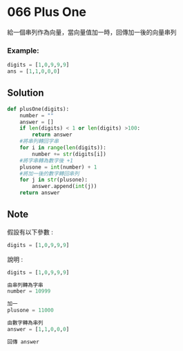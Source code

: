 # 066 Plus One

給一個串列作為向量，當向量值加一時，回傳加一後的向量串列

### Example:

```python
digits = [1,0,9,9,9]
ans = [1,1,0,0,0]
```

## Solution

```python
def plusOne(digits):
    number = ""
    answer = []
    if len(digits) < 1 or len(digits) >100:
        return answer
    #將串列轉回字串    
    for i in range(len(digits)):
        number += str(digits[i])
    #將字串轉為數字後 +1
    plusone = int(number) + 1
    #將加一後的數字轉回串列
    for j in str(plusone):
        answer.append(int(j))
    return answer
```  

## Note
假設有以下參數 :
```python
digits = [1,0,9,9,9]
```
說明 :
```python
digits = [1,0,9,9,9]

由串列轉為字串
number = 10999

加一
plusone = 11000

由數字轉為串列
answer = [1,1,0,0,0]

回傳 answer
```

